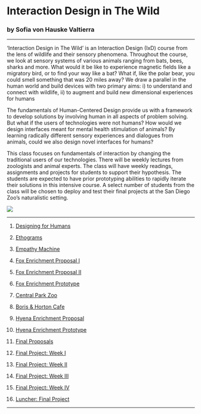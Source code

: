 # Interaction Design in The Wild 
### by Sofia von Hauske Valtierra

---

‘Interaction Design in The Wild’ is an Interaction Design (IxD) course from the lens of wildlife and their sensory phenomena. Throughout the course, we look at sensory systems of various animals ranging from bats, bees, sharks and more. What would it be like to experience magnetic fields like a migratory bird, or to find your way like a bat? What if, like the polar bear, you could smell something that was 20 miles away? We draw a parallel in the human world and build devices with two primary aims: i) to understand and connect with wildlife, ii) to augment and build new dimensional experiences for humans
 
The fundamentals of Human-Centered Design provide us with a framework to develop solutions by involving human in all aspects of problem solving. But what if the users of technologies were not humans? How would we design interfaces meant for mental health stimulation of animals? By learning radically different sensory experiences and dialogues from animals, could we also design novel interfaces for humans?
 
This class focuses on fundamentals of interaction by changing the traditional users of our technologies. There will be weekly lectures from zoologists and animal experts. The class will have weekly readings, assignments and projects for students to support their hypothesis. The students are expected to have prior prototyping abilities to rapidly iterate their solutions in this intensive course. A select number of students from the class will be chosen to deploy and test their final projects at the San Diego Zoo’s naturalistic setting. 

[![](http://img.youtube.com/vi/KNKD4UbiACA/0.jpg)](http://www.youtube.com/watch?v=KNKD4UbiACA "Semester")

---
1. [Designing for Humans](https://svonhauske.github.io/Interaction-Design-in-The-Wild/2019-01-28-designing-for-humans)

1. [Ethograms](https://svonhauske.github.io/Interaction-Design-in-The-Wild/2019-02-03-ethograms)

1. [Empathy Machine](https://svonhauske.github.io/Interaction-Design-in-The-Wild/2019-02-10-empathy-machine)

1. [Fox Enrichment Proposal I](https://svonhauske.github.io/Interaction-Design-in-The-Wild/2019-02-18-fox-enrichment-proposal-i)

1. [Fox Enrichment Proposal II](https://svonhauske.github.io/Interaction-Design-in-The-Wild/2019-02-21-fox-enrichment-proposal-ii)

1. [Fox Enrichment Prototype](https://svonhauske.github.io/Interaction-Design-in-The-Wild/2019-02-26-fox-enrichment-prototype)

1. [Central Park Zoo](https://svonhauske.github.io/Interaction-Design-in-The-Wild/2019-03-04-zoo-visit)

1. [Boris & Horton Cafe](https://svonhauske.github.io/Interaction-Design-in-The-Wild/2019-03-04-pet-store-visit)

1. [Hyena Enrichment Proposal](https://svonhauske.github.io/Interaction-Design-in-The-Wild/2019-03-07-group-enrichment-proposal)

1. [Hyena Enrichment Prototype](https://svonhauske.github.io/Interaction-Design-in-The-Wild/2019-03-13-hyena-prototype)

1. [Final Proposals](https://svonhauske.github.io/Interaction-Design-in-The-Wild/2019-03-31-final-project-ideas)

1. [Final Project: Week I](https://svonhauske.github.io/Interaction-Design-in-The-Wild/2019-04-08-final-project-week-i)

1. [Final Project: Week II](https://svonhauske.github.io/Interaction-Design-in-The-Wild/2019-04-16-final-project-week-ii)

1. [Final Project: Week III](https://svonhauske.github.io/Interaction-Design-in-The-Wild/2019-04-22-final-project-week-iii)

1. [Final Project: Week IV](https://svonhauske.github.io/Interaction-Design-in-The-Wild/2019-04-28-final-project-week-iv)

1. [Luncher: Final Project](https://svonhauske.github.io/Interaction-Design-in-The-Wild/2019-04-29-final-project-presentation)

--- 


